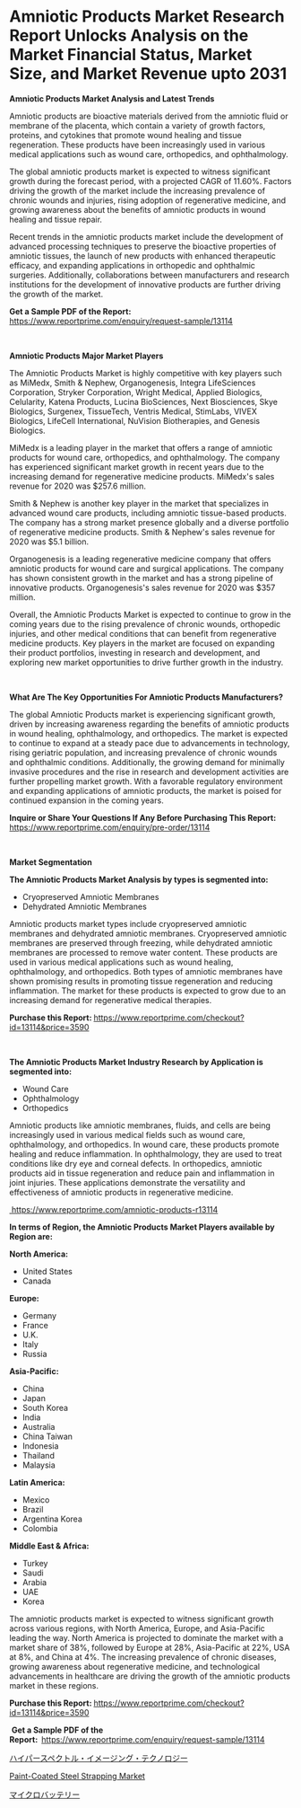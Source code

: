 <p><h1>Amniotic Products Market Research Report Unlocks Analysis on the Market Financial Status, Market Size, and Market Revenue upto 2031</h1></p><p><strong>Amniotic Products Market Analysis and Latest Trends</strong></p>
<p><p>Amniotic products are bioactive materials derived from the amniotic fluid or membrane of the placenta, which contain a variety of growth factors, proteins, and cytokines that promote wound healing and tissue regeneration. These products have been increasingly used in various medical applications such as wound care, orthopedics, and ophthalmology.</p><p>The global amniotic products market is expected to witness significant growth during the forecast period, with a projected CAGR of 11.60%. Factors driving the growth of the market include the increasing prevalence of chronic wounds and injuries, rising adoption of regenerative medicine, and growing awareness about the benefits of amniotic products in wound healing and tissue repair.</p><p>Recent trends in the amniotic products market include the development of advanced processing techniques to preserve the bioactive properties of amniotic tissues, the launch of new products with enhanced therapeutic efficacy, and expanding applications in orthopedic and ophthalmic surgeries. Additionally, collaborations between manufacturers and research institutions for the development of innovative products are further driving the growth of the market.</p></p>
<p><strong>Get a Sample PDF of the Report:&nbsp;</strong> <a href="https://www.reportprime.com/enquiry/request-sample/13114">https://www.reportprime.com/enquiry/request-sample/13114</a></p>
<p>&nbsp;</p>
<p><strong>Amniotic Products Major Market Players</strong></p>
<p><p>The Amniotic Products Market is highly competitive with key players such as MiMedx, Smith & Nephew, Organogenesis, Integra LifeSciences Corporation, Stryker Corporation, Wright Medical, Applied Biologics, Celularity, Katena Products, Lucina BioSciences, Next Biosciences, Skye Biologics, Surgenex, TissueTech, Ventris Medical, StimLabs, VIVEX Biologics, LifeCell International, NuVision Biotherapies, and Genesis Biologics.</p><p>MiMedx is a leading player in the market that offers a range of amniotic products for wound care, orthopedics, and ophthalmology. The company has experienced significant market growth in recent years due to the increasing demand for regenerative medicine products. MiMedx's sales revenue for 2020 was $257.6 million.</p><p>Smith & Nephew is another key player in the market that specializes in advanced wound care products, including amniotic tissue-based products. The company has a strong market presence globally and a diverse portfolio of regenerative medicine products. Smith & Nephew's sales revenue for 2020 was $5.1 billion.</p><p>Organogenesis is a leading regenerative medicine company that offers amniotic products for wound care and surgical applications. The company has shown consistent growth in the market and has a strong pipeline of innovative products. Organogenesis's sales revenue for 2020 was $357 million.</p><p>Overall, the Amniotic Products Market is expected to continue to grow in the coming years due to the rising prevalence of chronic wounds, orthopedic injuries, and other medical conditions that can benefit from regenerative medicine products. Key players in the market are focused on expanding their product portfolios, investing in research and development, and exploring new market opportunities to drive further growth in the industry.</p></p>
<p>&nbsp;</p>
<p><strong>What Are The Key Opportunities For Amniotic Products Manufacturers?</strong></p>
<p><p>The global Amniotic Products market is experiencing significant growth, driven by increasing awareness regarding the benefits of amniotic products in wound healing, ophthalmology, and orthopedics. The market is expected to continue to expand at a steady pace due to advancements in technology, rising geriatric population, and increasing prevalence of chronic wounds and ophthalmic conditions. Additionally, the growing demand for minimally invasive procedures and the rise in research and development activities are further propelling market growth. With a favorable regulatory environment and expanding applications of amniotic products, the market is poised for continued expansion in the coming years.</p></p>
<p><strong>Inquire or Share Your Questions If Any Before Purchasing This Report:</strong> <a href="https://www.reportprime.com/enquiry/pre-order/13114">https://www.reportprime.com/enquiry/pre-order/13114</a></p>
<p>&nbsp;</p>
<p><strong>Market Segmentation</strong></p>
<p><strong>The Amniotic Products Market Analysis by types is segmented into:</strong></p>
<p><ul><li>Cryopreserved Amniotic Membranes</li><li>Dehydrated Amniotic Membranes</li></ul></p>
<p><p>Amniotic products market types include cryopreserved amniotic membranes and dehydrated amniotic membranes. Cryopreserved amniotic membranes are preserved through freezing, while dehydrated amniotic membranes are processed to remove water content. These products are used in various medical applications such as wound healing, ophthalmology, and orthopedics. Both types of amniotic membranes have shown promising results in promoting tissue regeneration and reducing inflammation. The market for these products is expected to grow due to an increasing demand for regenerative medical therapies.</p></p>
<p><strong>Purchase this Report:&nbsp;</strong><a href="https://www.reportprime.com/checkout?id=13114&price=3590">https://www.reportprime.com/checkout?id=13114&price=3590</a></p>
<p>&nbsp;</p>
<p><strong>The Amniotic Products Market Industry Research by Application is segmented into:</strong></p>
<p><ul><li>Wound Care</li><li>Ophthalmology</li><li>Orthopedics</li></ul></p>
<p><p>Amniotic products like amniotic membranes, fluids, and cells are being increasingly used in various medical fields such as wound care, ophthalmology, and orthopedics. In wound care, these products promote healing and reduce inflammation. In ophthalmology, they are used to treat conditions like dry eye and corneal defects. In orthopedics, amniotic products aid in tissue regeneration and reduce pain and inflammation in joint injuries. These applications demonstrate the versatility and effectiveness of amniotic products in regenerative medicine.</p></p>
<p><a href="https://www.reportprime.com/amniotic-products-r13114">&nbsp;https://www.reportprime.com/amniotic-products-r13114</a></p>
<p><strong>In terms of Region, the Amniotic Products Market Players available by Region are:</strong></p>
<p>
    <p> <strong> North America: </strong>
        <ul>
            <li>United States</li>
            <li>Canada</li>
        </ul>
        </p> 
    <p> <strong> Europe: </strong>
        <ul>
            <li>Germany</li>
            <li>France</li>
            <li>U.K.</li>
            <li>Italy</li>
            <li>Russia</li>
        </ul>
        </p> 
    <p> <strong> Asia-Pacific: </strong>
        <ul>
            <li>China</li>
            <li>Japan</li>
            <li>South Korea</li>
            <li>India</li>
            <li>Australia</li>
            <li>China Taiwan</li>
            <li>Indonesia</li>
            <li>Thailand</li>
            <li>Malaysia</li>
        </ul>
        </p> 
    <p> <strong> Latin America: </strong>
        <ul>
            <li>Mexico</li>
            <li>Brazil</li>
            <li>Argentina Korea</li>
            <li>Colombia</li>
        </ul>
        </p> 
    <p> <strong> Middle East & Africa: </strong>
        <ul>
            <li>Turkey</li>
            <li>Saudi</li>
            <li>Arabia</li>
            <li>UAE</li>
            <li>Korea</li>
        </ul>
    </p>
    </p>
<p><p>The amniotic products market is expected to witness significant growth across various regions, with North America, Europe, and Asia-Pacific leading the way. North America is projected to dominate the market with a market share of 38%, followed by Europe at 28%, Asia-Pacific at 22%, USA at 8%, and China at 4%. The increasing prevalence of chronic diseases, growing awareness about regenerative medicine, and technological advancements in healthcare are driving the growth of the amniotic products market in these regions.</p></p>
<p><strong>Purchase this Report: </strong><a href="https://www.reportprime.com/checkout?id=13114&price=3590">https://www.reportprime.com/checkout?id=13114&price=3590</a></p>
<p>&nbsp;<strong>Get a Sample PDF of the Report:&nbsp;&nbsp;</strong><a href="https://www.reportprime.com/enquiry/request-sample/13114">https://www.reportprime.com/enquiry/request-sample/13114</a></p>
<p><strong></strong></p>
<p><p><a href="https://medium.com/@joanacasper14/%E3%83%8F%E3%82%A4%E3%83%91%E3%83%BC%E3%82%B9%E3%83%9A%E3%82%AF%E3%83%88%E3%83%AB%E7%94%BB%E5%83%8F%E6%8A%80%E8%A1%93%E5%B8%82%E5%A0%B4-%E3%82%BF%E3%82%A4%E3%83%97-%E3%82%A2%E3%83%97%E3%83%AA%E3%82%B1%E3%83%BC%E3%82%B7%E3%83%A7%E3%83%B3-%E5%9C%B0%E7%90%86%E3%81%AB%E3%82%88%E3%82%8B%E5%8C%85%E6%8B%AC%E7%9A%84%E3%81%AA%E8%A9%95%E4%BE%A1-94e8e89575c8">ハイパースペクトル・イメージング・テクノロジー</a></p><p><a href="https://five-trouble-98a.notion.site/Paint-Coated-Steel-Strapping-Market-Size-and-Market-Trends-Complete-Industry-Overview-2024-to-2031-7f2b89149ca04295bbb5789897b151dc">Paint-Coated Steel Strapping Market</a></p><p><a href="https://github.com/EthanMorar2011/Market-Research-Report-List-1/blob/main/672875827345.md">マイクロバッテリー</a></p></p>